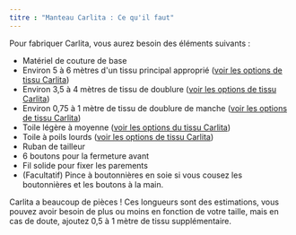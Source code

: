 ```yaml
---
titre : "Manteau Carlita : Ce qu'il faut"
---
```


Pour fabriquer Carlita, vous aurez besoin des éléments suivants :

- Matériel de couture de base
- Environ 5 à 6 mètres d'un tissu principal approprié ([voir les options de tissu Carlita](/docs/patterns/carlita/fabric/))
- Environ 3,5 à 4 mètres de tissu de doublure ([voir les options de tissu Carlita](/docs/patterns/carlita/fabric/))
- Environ 0,75 à 1 mètre de tissu de doublure de manche ([voir les options de tissu Carlita](/docs/patterns/carlita/fabric/))
- Toile légère à moyenne ([voir les options du tissu Carlita](/docs/patterns/carlita/fabric/))
- Toile à poils lourds ([voir les options de tissu Carlita](/docs/patterns/carlita/fabric/))
- Ruban de tailleur
- 6 boutons pour la fermeture avant
- Fil solide pour fixer les parements
- (Facultatif) Pince à boutonnières en soie si vous cousez les boutonnières et les boutons à la main.

<Warning>

Carlita a beaucoup de pièces ! Ces longueurs sont des estimations, vous pouvez avoir besoin de plus ou moins en fonction de votre taille, mais en cas de doute, ajoutez 0,5 à 1 mètre de tissu supplémentaire.

</Warning>
